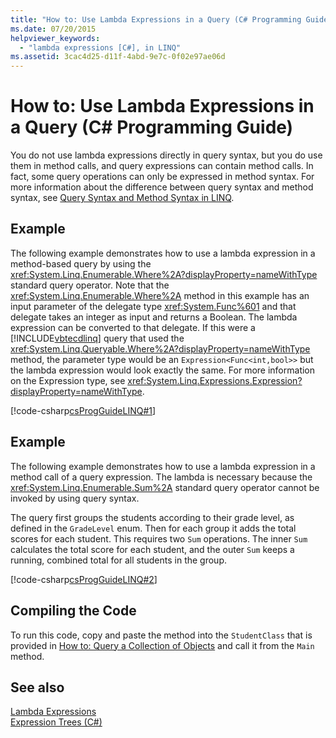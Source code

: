 ```yaml
---
title: "How to: Use Lambda Expressions in a Query (C# Programming Guide)"
ms.date: 07/20/2015
helpviewer_keywords: 
  - "lambda expressions [C#], in LINQ"
ms.assetid: 3cac4d25-d11f-4abd-9e7c-0f02e97ae06d
---
```

# How to: Use Lambda Expressions in a Query (C# Programming Guide)
You do not use lambda expressions directly in query syntax, but you do use them in method calls, and query expressions can contain method calls. In fact, some query operations can only be expressed in method syntax. For more information about the difference between query syntax and method syntax, see [Query Syntax and Method Syntax in LINQ](../../../csharp/programming-guide/concepts/linq/query-syntax-and-method-syntax-in-linq.md).  
  
## Example  
 The following example demonstrates how to use a lambda expression in a method-based query by using the <xref:System.Linq.Enumerable.Where%2A?displayProperty=nameWithType> standard query operator. Note that the <xref:System.Linq.Enumerable.Where%2A> method in this example has an input parameter of the delegate type <xref:System.Func%601> and that delegate takes an integer as input and returns a Boolean. The lambda expression can be converted to that delegate. If this were a [!INCLUDE[vbtecdlinq](~/includes/vbtecdlinq-md.md)] query that used the <xref:System.Linq.Queryable.Where%2A?displayProperty=nameWithType> method, the parameter type would be an `Expression<Func<int,bool>>` but the lambda expression would look exactly the same. For more information on the Expression type, see <xref:System.Linq.Expressions.Expression?displayProperty=nameWithType>.  
  
 [!code-csharp[csProgGuideLINQ#1](../../../csharp/programming-guide/arrays/codesnippet/CSharp/how-to-use-lambda-expressions-in-a-query_1.cs)]  
  
## Example  
 The following example demonstrates how to use a lambda expression in a method call of a query expression. The lambda is necessary because the <xref:System.Linq.Enumerable.Sum%2A> standard query operator cannot be invoked by using query syntax.  
  
 The query first groups the students according to their grade level, as defined in the `GradeLevel` enum. Then for each group it adds the total scores for each student. This requires two `Sum` operations. The inner `Sum` calculates the total score for each student, and the outer `Sum` keeps a running, combined total for all students in the group.  
  
 [!code-csharp[csProgGuideLINQ#2](../../../csharp/programming-guide/arrays/codesnippet/CSharp/how-to-use-lambda-expressions-in-a-query_2.cs)]  
  
## Compiling the Code  
 To run this code, copy and paste the method into the `StudentClass` that is provided in [How to: Query a Collection of Objects](../../../csharp/programming-guide/linq-query-expressions/how-to-query-a-collection-of-objects.md) and call it from the `Main` method.  
  
## See also

[Lambda Expressions](../../../csharp/programming-guide/statements-expressions-operators/lambda-expressions.md)  
[Expression Trees (C#)](../concepts/expression-trees/index.md)  
